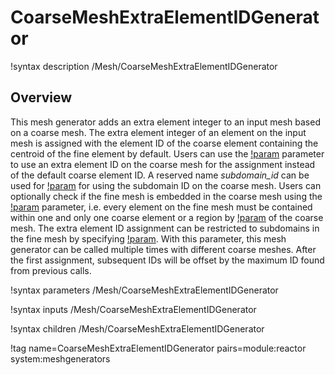 # CoarseMeshExtraElementIDGenerator

!syntax description /Mesh/CoarseMeshExtraElementIDGenerator

## Overview

This mesh generator adds an extra element integer to an input mesh based on a coarse mesh.
The extra element integer of an element on the input mesh is assigned with the element ID of the coarse element containing the centroid of the fine element by default.
Users can use the [!param](/Mesh/CoarseMeshExtraElementIDGenerator/coarse_mesh_extra_element_id) parameter to use an extra element ID on the coarse mesh for the assignment instead of the default coarse element ID.
A reserved name *subdomain_id* can be used for [!param](/Mesh/CoarseMeshExtraElementIDGenerator/coarse_mesh_extra_element_id) for using the subdomain ID on the coarse mesh.
Users can optionally check if the fine mesh is embedded in the coarse mesh using the [!param](/Mesh/CoarseMeshExtraElementIDGenerator/enforce_mesh_embedding) parameter, i.e. every element on the fine mesh must be contained
within one and only one coarse element or a region by [!param](/Mesh/CoarseMeshExtraElementIDGenerator/coarse_mesh_extra_element_id) of the coarse mesh.
The extra element ID assignment can be restricted to subdomains in the fine mesh by specifying [!param](/Mesh/CoarseMeshExtraElementIDGenerator/subdomains). With this parameter, this mesh generator can be called multiple times with different coarse meshes. After the first assignment, subsequent IDs will be offset by the maximum ID found from previous calls.

!syntax parameters /Mesh/CoarseMeshExtraElementIDGenerator

!syntax inputs /Mesh/CoarseMeshExtraElementIDGenerator

!syntax children /Mesh/CoarseMeshExtraElementIDGenerator

!tag name=CoarseMeshExtraElementIDGenerator pairs=module:reactor system:meshgenerators

